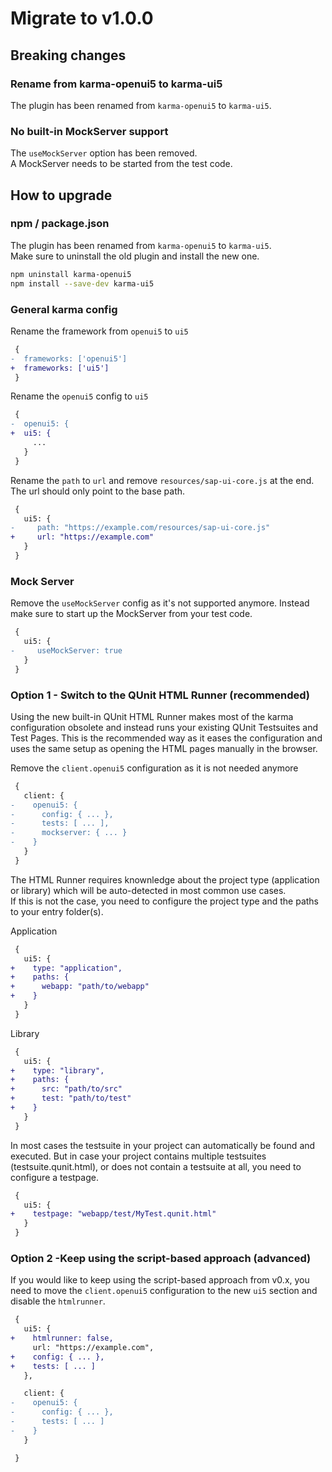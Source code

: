 # Migrate to v1.0.0

## Breaking changes

### Rename from karma-openui5 to karma-ui5

The plugin has been renamed from `karma-openui5` to `karma-ui5`.

### No built-in MockServer support

The `useMockServer` option has been removed.  
A MockServer needs to be started from the test code.


## How to upgrade

### npm / package.json

The plugin has been renamed from `karma-openui5` to `karma-ui5`.  
Make sure to uninstall the old plugin and install the new one.

```sh
npm uninstall karma-openui5
npm install --save-dev karma-ui5
```

### General karma config

Rename the framework from `openui5` to `ui5`
```diff
 {
-  frameworks: ['openui5']
+  frameworks: ['ui5']
 }
```

Rename the `openui5` config to `ui5`
```diff
 {
-  openui5: {
+  ui5: {
     ...
   }
 }
```

Rename the `path` to `url` and remove `resources/sap-ui-core.js` at the end. The url should only point to the base path.
```diff
 {
   ui5: {
-     path: "https://example.com/resources/sap-ui-core.js"
+     url: "https://example.com"
   }
 }
```

### Mock Server

Remove the `useMockServer` config as it's not supported anymore. Instead make sure to start up the MockServer from your test code.

```diff
 {
   ui5: {
-     useMockServer: true
   }
 }
```

### Option 1 - Switch to the QUnit HTML Runner (recommended)

Using the new built-in QUnit HTML Runner makes most of the karma configuration obsolete and instead runs your existing QUnit Testsuites and Test Pages. This is the recommended way as it eases the configuration and uses the same setup as opening the HTML pages manually in the browser.

Remove the `client.openui5` configuration as it is not needed anymore
```diff
 {
   client: {
-    openui5: {
-      config: { ... },
-      tests: [ ... ],
-      mockserver: { ... }
-    }
   }
 }
```

The HTML Runner requires knownledge about the project type (application or library) which will be auto-detected in most common use cases.  
If this is not the case, you need to configure the project type and the paths to your entry folder(s).

Application
```diff
 {
   ui5: {
+    type: "application",
+    paths: {
+      webapp: "path/to/webapp"
+    }
   }
 }
```

Library
```diff
 {
   ui5: {
+    type: "library",
+    paths: {
+      src: "path/to/src"
+      test: "path/to/test"
+    }
   }
 }
```

In most cases the testsuite in your project can automatically be found and executed.
But in case your project contains multiple testsuites (testsuite.qunit.html), or does not contain a testsuite at all, you need to configure a testpage.
```diff
 {
   ui5: {
+    testpage: "webapp/test/MyTest.qunit.html"
   }
 }
```

### Option 2 -Keep using the script-based approach (advanced)

If you would like to keep using the script-based approach from v0.x, you need to move the `client.openui5` configuration to the new `ui5` section and disable the `htmlrunner`.

```diff
 {
   ui5: {
+    htmlrunner: false,
     url: "https://example.com",
+    config: { ... },
+    tests: [ ... ]
   },

   client: {
-    openui5: {
-      config: { ... },
-      tests: [ ... ]
-    }
   }

 }
```

